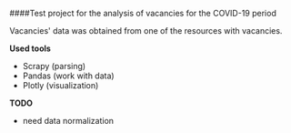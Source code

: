 ####Test project for the analysis of vacancies for the COVID-19 period

Vacancies' data was obtained from one of the resources with vacancies.

**Used tools**

* Scrapy (parsing)
* Pandas (work with data)
* Plotly (visualization)

**TODO**
- need data normalization